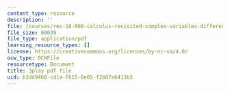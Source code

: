```yaml
---
content_type: resource
description: ''
file: /courses/res-18-008-calculus-revisited-complex-variables-differential-equations-and-linear-algebra-fall-2011/b3dd9468cd1af6150e05f2b07e6413b3_anA3P9McG5Y.pdf
file_size: 60039
file_type: application/pdf
learning_resource_types: []
license: https://creativecommons.org/licenses/by-nc-sa/4.0/
ocw_type: OCWFile
resourcetype: Document
title: 3play pdf file
uid: b3dd9468-cd1a-f615-0e05-f2b07e6413b3
---
```

